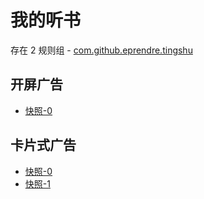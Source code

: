 # 我的听书

存在 2 规则组 - [com.github.eprendre.tingshu](/src/apps/com.github.eprendre.tingshu.ts)

## 开屏广告

- [快照-0](https://i.gkd.li/import/12783430)

## 卡片式广告

- [快照-0](https://i.gkd.li/import/12783466)
- [快照-1](https://i.gkd.li/import/13334850)
